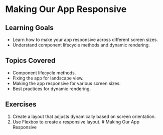 # Making Our App Responsive

## Learning Goals
- Learn how to make your app responsive across different screen sizes.
- Understand component lifecycle methods and dynamic rendering.

## Topics Covered
- Component lifecycle methods.
- Fixing the app for landscape view.
- Making the app responsive for various screen sizes.
- Best practices for dynamic rendering.

## Exercises
1. Create a layout that adjusts dynamically based on screen orientation.
2. Use Flexbox to create a responsive layout.
﻿# Making Our App Responsive
